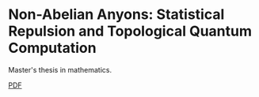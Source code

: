 # Non-Abelian Anyons: Statistical Repulsion and Topological Quantum Computation

Master's thesis in mathematics.

<!-- [PDF](http://ViktorQvarfordt.github.io/nonabelions/latex/nonabelions.pdf) -->
[PDF](http://urn.kb.se/resolve?urn=urn:nbn:se:kth:diva-207177)
